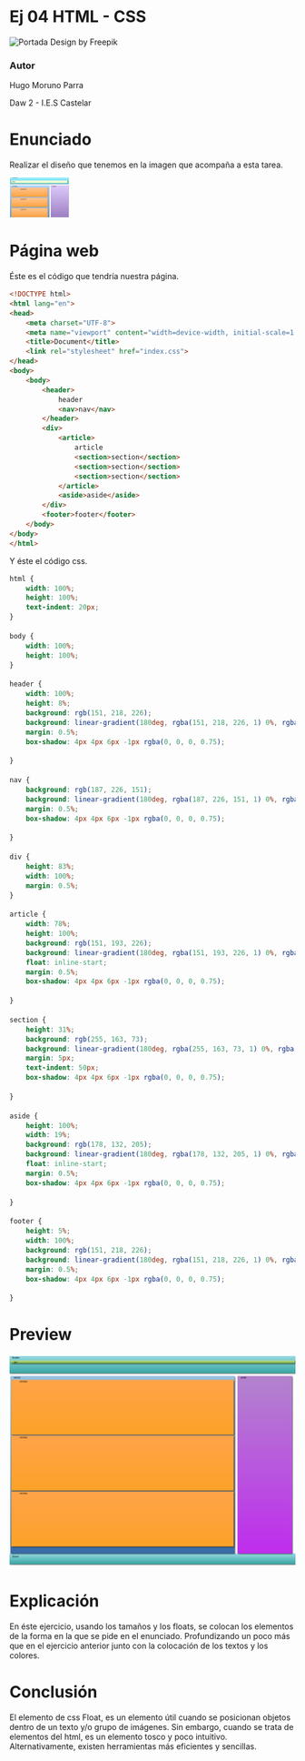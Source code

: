 # Ej 04 HTML - CSS

![Portada](../imgs/portada.jpg)
Design by Freepik

### Autor

Hugo Moruno Parra  

Daw 2 - I.E.S Castelar

<div style="page-break-after: always;"></div>

# Enunciado

Realizar el diseño que tenemos en la imagen que acompaña a esta tarea.

![Enunciado](img.bmp)

# Página web

Éste es el código que tendría nuestra página.

```html
<!DOCTYPE html>
<html lang="en">
<head>
    <meta charset="UTF-8">
    <meta name="viewport" content="width=device-width, initial-scale=1.0">
    <title>Document</title>
    <link rel="stylesheet" href="index.css">
</head>
<body>
    <body>
        <header>
            header
            <nav>nav</nav>
        </header>
        <div>
            <article>
                article
                <section>section</section>
                <section>section</section>
                <section>section</section>
            </article>
            <aside>aside</aside>
        </div>
        <footer>footer</footer>
    </body>
</body>
</html>
```
<div style="page-break-after: always;"></div>

Y éste el código css.

```css
html {
    width: 100%;
    height: 100%;
    text-indent: 20px;
}

body {
    width: 100%;
    height: 100%;
}

header {
    width: 100%;
    height: 8%;
    background: rgb(151, 218, 226);
    background: linear-gradient(180deg, rgba(151, 218, 226, 1) 0%, rgba(56, 167, 163, 1) 100%);
    margin: 0.5%;
    box-shadow: 4px 4px 6px -1px rgba(0, 0, 0, 0.75);

}

nav {
    background: rgb(187, 226, 151);
    background: linear-gradient(180deg, rgba(187, 226, 151, 1) 0%, rgba(117, 167, 56, 1) 100%);
    margin: 0.5%;
    box-shadow: 4px 4px 6px -1px rgba(0, 0, 0, 0.75);

}

div {
    height: 83%;
    width: 100%;
    margin: 0.5%;
}

article {
    width: 78%;
    height: 100%;
    background: rgb(151, 193, 226);
    background: linear-gradient(180deg, rgba(151, 193, 226, 1) 0%, rgba(56, 106, 167, 1) 100%);
    float: inline-start;
    margin: 0.5%;
    box-shadow: 4px 4px 6px -1px rgba(0, 0, 0, 0.75);

}

section {
    height: 31%;
    background: rgb(255, 163, 73);
    background: linear-gradient(180deg, rgba(255, 163, 73, 1) 0%, rgba(252, 162, 40, 1) 100%);
    margin: 5px;
    text-indent: 50px;
    box-shadow: 4px 4px 6px -1px rgba(0, 0, 0, 0.75);

}

aside {
    height: 100%;
    width: 19%;
    background: rgb(178, 132, 205);
    background: linear-gradient(180deg, rgba(178, 132, 205, 1) 0%, rgba(191, 45, 237, 1) 100%);
    float: inline-start;
    margin: 0.5%;
    box-shadow: 4px 4px 6px -1px rgba(0, 0, 0, 0.75);

}

footer {
    height: 5%;
    width: 100%;
    background: rgb(151, 218, 226);
    background: linear-gradient(180deg, rgba(151, 218, 226, 1) 0%, rgba(56, 167, 163, 1) 100%);
    margin: 0.5%;
    box-shadow: 4px 4px 6px -1px rgba(0, 0, 0, 0.75);

}
```
<div style="page-break-after: always;"></div>

# Preview

![Vista final de la página](./preview.png)

# Explicación

En éste ejercicio, usando los tamaños y los floats, se colocan los elementos de la forma en la que se pide en el enunciado. Profundizando un poco más que en el ejercicio anterior junto con la colocación de los textos y los colores.

# Conclusión

El elemento de css Float, es un elemento útil cuando se posicionan objetos dentro de un texto y/o grupo de imágenes. Sin embargo, cuando se trata de elementos del html, es un elemento tosco y poco intuitivo. Alternativamente, existen herramientas más eficientes y sencillas.